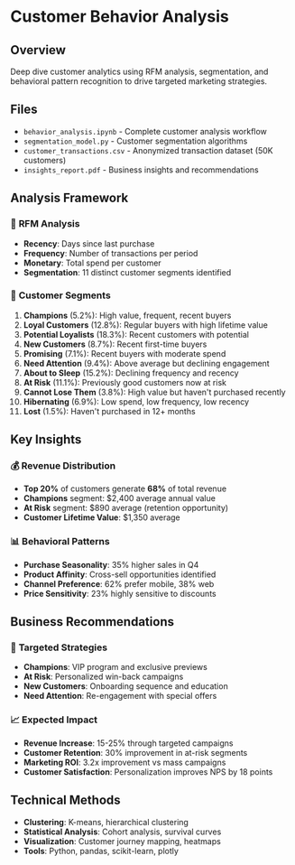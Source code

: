 # Customer Behavior Analysis

## Overview
Deep dive customer analytics using RFM analysis, segmentation, and behavioral pattern recognition to drive targeted marketing strategies.

## Files
- `behavior_analysis.ipynb` - Complete customer analysis workflow
- `segmentation_model.py` - Customer segmentation algorithms
- `customer_transactions.csv` - Anonymized transaction dataset (50K customers)
- `insights_report.pdf` - Business insights and recommendations

## Analysis Framework
### 🎯 **RFM Analysis**
- **Recency**: Days since last purchase
- **Frequency**: Number of transactions per period
- **Monetary**: Total spend per customer
- **Segmentation**: 11 distinct customer segments identified

### 👥 **Customer Segments**
1. **Champions** (5.2%): High value, frequent, recent buyers
2. **Loyal Customers** (12.8%): Regular buyers with high lifetime value
3. **Potential Loyalists** (18.3%): Recent customers with potential
4. **New Customers** (8.7%): Recent first-time buyers
5. **Promising** (7.1%): Recent buyers with moderate spend
6. **Need Attention** (9.4%): Above average but declining engagement
7. **About to Sleep** (15.2%): Declining frequency and recency
8. **At Risk** (11.1%): Previously good customers now at risk
9. **Cannot Lose Them** (3.8%): High value but haven't purchased recently
10. **Hibernating** (6.9%): Low spend, low frequency, low recency
11. **Lost** (1.5%): Haven't purchased in 12+ months

## Key Insights
### 💰 **Revenue Distribution**
- **Top 20%** of customers generate **68%** of total revenue
- **Champions** segment: $2,400 average annual value
- **At Risk** segment: $890 average (retention opportunity)
- **Customer Lifetime Value**: $1,350 average

### 📊 **Behavioral Patterns**
- **Purchase Seasonality**: 35% higher sales in Q4
- **Product Affinity**: Cross-sell opportunities identified
- **Channel Preference**: 62% prefer mobile, 38% web
- **Price Sensitivity**: 23% highly sensitive to discounts

## Business Recommendations
### 🎯 **Targeted Strategies**
- **Champions**: VIP program and exclusive previews
- **At Risk**: Personalized win-back campaigns
- **New Customers**: Onboarding sequence and education
- **Need Attention**: Re-engagement with special offers

### 📈 **Expected Impact**
- **Revenue Increase**: 15-25% through targeted campaigns
- **Customer Retention**: 30% improvement in at-risk segments
- **Marketing ROI**: 3.2x improvement vs mass campaigns
- **Customer Satisfaction**: Personalization improves NPS by 18 points

## Technical Methods
- **Clustering**: K-means, hierarchical clustering
- **Statistical Analysis**: Cohort analysis, survival curves
- **Visualization**: Customer journey mapping, heatmaps
- **Tools**: Python, pandas, scikit-learn, plotly
